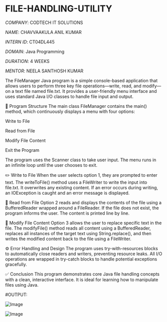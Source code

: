 # FILE-HANDLING-UTILITY

*COMPANY*: CODTECH IT SOLUTIONS

*NAME*: CHAVVAAKULA ANIL KUMAR 

*INTERN ID*: CT04DL445

*DOMAIN*: Java Programming

*DURATION*: 4 WEEKS

*MENTOR*: NEELA SANTHOSH KUMAR

The FileManager Java program is a simple console-based application that allows users to perform three key file operations—write, read, and modify—on a text file named file.txt. It provides a user-friendly menu interface and uses standard Java I/O classes to handle file input and output.

🔧 Program Structure
The main class FileManager contains the main() method, which continuously displays a menu with four options:

Write to File

Read from File

Modify File Content

Exit the Program

The program uses the Scanner class to take user input. The menu runs in an infinite loop until the user chooses to exit.

✏️ Write to File
When the user selects option 1, they are prompted to enter text. The writeToFile() method uses a FileWriter to write the input into file.txt. It overwrites any existing content. If an error occurs during writing, an IOException is caught and an error message is displayed.

📖 Read from File
Option 2 reads and displays the contents of the file using a BufferedReader wrapped around a FileReader. If the file does not exist, the program informs the user. The content is printed line by line.

🔁 Modify File Content
Option 3 allows the user to replace specific text in the file. The modifyFile() method reads all content using a BufferedReader, replaces all instances of the target text using String.replace(), and then writes the modified content back to the file using a FileWriter.

⚙️ Error Handling and Design
The program uses try-with-resources blocks to automatically close readers and writers, preventing resource leaks. All I/O operations are wrapped in try-catch blocks to handle potential exceptions gracefully.

✅ Conclusion
This program demonstrates core Java file handling concepts with a clean, interactive interface. It is ideal for learning how to manipulate files using Java.



#OUTPUT:

![Image](https://github.com/user-attachments/assets/bd91daa2-ecfd-48b6-8642-5d805e9c2f93)


![Image](https://github.com/user-attachments/assets/1c744285-2cb8-4640-9b52-9107c437a0ec)
